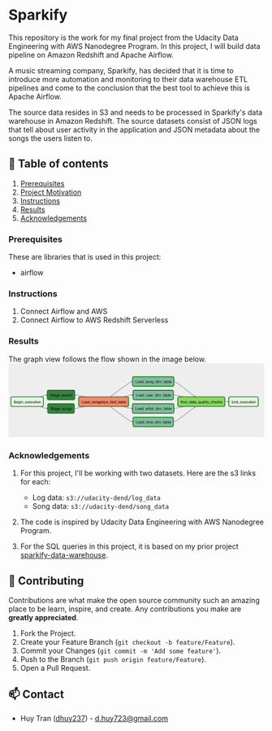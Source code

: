 # Sparkify

This repository is the work for my final project from the Udacity Data Engineering with AWS Nanodegree Program. In this project, I will build data pipeline on Amazon Redshift and Apache Airflow.

A music streaming company, Sparkify, has decided that it is time to introduce more automation and monitoring to their data warehouse ETL pipelines and come to the conclusion that the best tool to achieve this is Apache Airflow.

The source data resides in S3 and needs to be processed in Sparkify's data warehouse in Amazon Redshift. The source datasets consist of JSON logs that tell about user activity in the application and JSON metadata about the songs the users listen to.

## :rocket: Table of contents

1. [Prerequisites](#prerequisites)
2. [Project Motivation](#structure)
3. [Instructions](#instructions)
4. [Results](#results)
5. [Acknowledgements](#acknowledgements)

### Prerequisites <a name="prerequisites"></a>

These are libraries that is used in this project:

- airflow

### Instructions <a name="instructions"></a>

1. Connect Airflow and AWS
2. Connect Airflow to AWS Redshift Serverless

### Results <a name="results"></a>

The graph view follows the flow shown in the image below.
![Figure: DAG with correct task dependencies](./images/final-dag.png)

### Acknowledgements <a name="acknowledgements"></a>

1. For this project, I'll be working with two datasets. Here are the s3 links for each:

    - Log data: `s3://udacity-dend/log_data`
    - Song data: `s3://udacity-dend/song_data`

2. The code is inspired by Udacity Data Engineering with AWS Nanodegree Program.

3. For the SQL queries in this project, it is based on my prior project [sparkify-data-warehouse](https://github.com/dhuy237/sparkify-data-warehouse).

## :hammer: Contributing

Contributions are what make the open source community such an amazing place to be learn, inspire, and create. Any contributions you make are **greatly appreciated**.

1. Fork the Project.
2. Create your Feature Branch (`git checkout -b feature/Feature`).
3. Commit your Changes (`git commit -m 'Add some feature'`).
4. Push to the Branch (`git push origin feature/Feature`).
5. Open a Pull Request.

## :mailbox: Contact

- Huy Tran ([dhuy237](https://github.com/dhuy237)) - <d.huy723@gmail.com>
